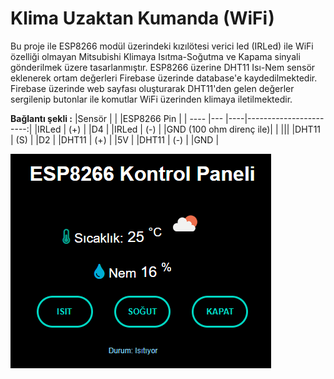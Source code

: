 # Klima Uzaktan Kumanda (WiFi)

Bu proje ile ESP8266 modül üzerindeki kızılötesi verici led (IRLed) ile WiFi özelliği olmayan Mitsubishi Klimaya Isıtma-Soğutma ve Kapama sinyali gönderilmek üzere tasarlanmıştır.
ESP8266 üzerine DHT11 Isı-Nem sensör eklenerek ortam değerleri Firebase üzerinde database'e kaydedilmektedir.
Firebase üzerinde web sayfası oluşturarak DHT11'den gelen değerler sergilenip butonlar ile komutlar WiFi üzerinden klimaya iletilmektedir.

**Bağlantı şekli :**
|Sensör   | |       |ESP8266 Pin   |
| ---- |--- |----|-----------------------:|
|IRLed | (+) |  |D4                      |
|IRLed | (-) |  |GND (100 ohm direnç ile)|
| |||
|DHT11 | (S) |  |D2                      |
|DHT11 | (+) |  |5V                      |
|DHT11 | (-) |  |GND                     |

![ScreenShot](Screenshot.png "Web Page ScrebShot")
